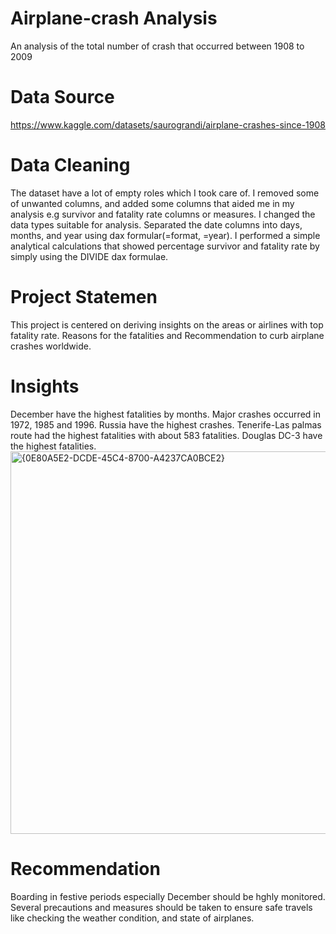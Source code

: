 # Airplane-crash Analysis
An analysis of the total number of crash that occurred between 1908 to 2009
# Data Source 
https://www.kaggle.com/datasets/saurograndi/airplane-crashes-since-1908
# Data Cleaning
The dataset have a lot of empty roles which I took care of. I removed some of unwanted columns, and added some columns that aided me in my analysis e.g survivor and fatality rate columns or measures. 
I changed the data types suitable for analysis. Separated the date columns into days, months, and year using dax formular(=format, =year).
I performed a simple analytical calculations that showed percentage survivor and fatality rate by simply using the DIVIDE dax formulae. 
# Project Statemen
This project is centered on deriving insights on the areas or airlines with top fatality rate. Reasons for the fatalities and Recommendation to curb airplane crashes worldwide. 
# Insights
December have the highest fatalities by months.
Major crashes occurred in 1972, 1985 and 1996.
Russia have the highest crashes.
Tenerife-Las palmas route had the highest fatalities with about 583 fatalities.
Douglas DC-3 have the highest fatalities.
<img width="612" alt="{0E80A5E2-DCDE-45C4-8700-A4237CA0BCE2}" src="https://user-images.githubusercontent.com/103338741/179393380-4713031e-84ab-420a-9cf8-be3c654b8754.png">
# Recommendation
Boarding in festive periods especially December should be hghly monitored.
Several precautions and measures should be taken to ensure safe travels like checking the weather condition, and state of airplanes.

